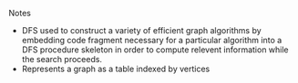 

Notes 
- DFS used to construct a variety of efficient graph algorithms by embedding code fragment necessary for a particular algorithm into a DFS procedure 
  skeleton in order to compute relevent information while the search proceeds.
- Represents a graph as a table indexed by vertices 

  
